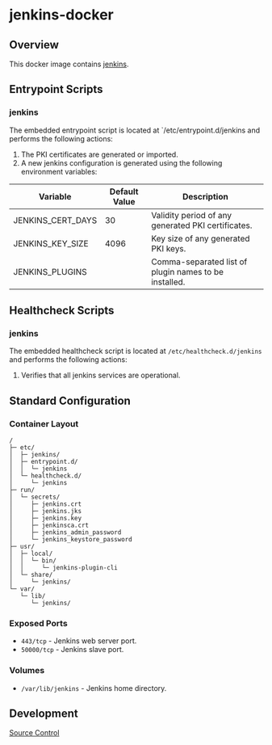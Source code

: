 # jenkins-docker

## Overview

This docker image contains [jenkins](https://jenkins-ci.org/).

## Entrypoint Scripts

### jenkins

The embedded entrypoint script is located at `/etc/entrypoint.d/jenkins and performs the following actions:

1. The PKI certificates are generated or imported.
2. A new jenkins configuration is generated using the following environment variables:

 | Variable | Default Value | Description |
 | -------- | ------------- | ----------- |
 | JENKINS_CERT_DAYS | 30 | Validity period of any generated PKI certificates. |
 | JENKINS_KEY_SIZE | 4096 | Key size of any generated PKI keys. |
 | JENKINS_PLUGINS | | Comma-separated list of plugin names to be installed. |

## Healthcheck Scripts

### jenkins

The embedded healthcheck script is located at `/etc/healthcheck.d/jenkins` and performs the following actions:

1. Verifies that all jenkins services are operational.

## Standard Configuration

### Container Layout

```
/
├─ etc/
│  ├─ jenkins/
│  ├─ entrypoint.d/
│  │  └─ jenkins
│  └─ healthcheck.d/
│     └─ jenkins
├─ run/
│  └─ secrets/
│     ├─ jenkins.crt
│     ├─ jenkins.jks
│     ├─ jenkins.key
│     ├─ jenkinsca.crt
│     ├─ jenkins_admin_password
│     └─ jenkins_keystore_password
├─ usr/
│  ├─ local/
│  │  └─ bin/
│  │     └─ jenkins-plugin-cli
│  └─ share/
│     └─ jenkins/
└─ var/
   └─ lib/
      └─ jenkins/
```

### Exposed Ports

* `443/tcp` - Jenkins web server port.
* `50000/tcp` - Jenkins slave port.

### Volumes

* `/var/lib/jenkins` - Jenkins home directory.

## Development

[Source Control](https://github.com/crashvb/jenkins-docker)

